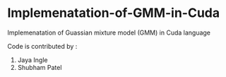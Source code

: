 # Implemenatation-of-GMM-in-Cuda
Implemenatation of Guassian mixture model (GMM) in Cuda language 



Code is contributed by :
1. Jaya Ingle
2. Shubham Patel 
